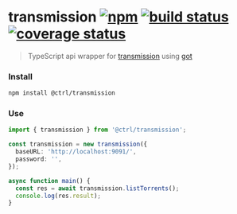 # transmission [![npm](https://img.shields.io/npm/v/@ctrl/transmission.svg?maxAge=3600)](https://www.npmjs.com/package/transmission) [![build status](https://travis-ci.com/TypeCtrl/transmission.svg?branch=master)](https://travis-ci.org/typectrl/transmission) [![coverage status](https://codecov.io/gh/typectrl/transmission/branch/master/graph/badge.svg)](https://codecov.io/gh/typectrl/transmission)

> TypeScript api wrapper for [transmission](https://transmissionbt.com/) using [got](https://github.com/sindresorhus/got)

### Install

```bash
npm install @ctrl/transmission
```

### Use

```ts
import { transmission } from '@ctrl/transmission';

const transmission = new transmission({
  baseURL: 'http://localhost:9091/',
  password: '',
});

async function main() {
  const res = await transmission.listTorrents();
  console.log(res.result);
}
```
